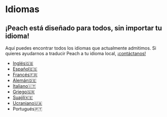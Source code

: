 # Idiomas
## ¡Peach está diseñado para todos, sin importar tu idioma!

Aquí puedes encontrar todos los idiomas que actualmente admitimos.
Si quieres ayudarnos a traducir Peach a tu idioma local, ¡[contáctanos!](mailto:hello@peachbitcoin.com)

<ul>
  <li><a href="/">Inglés🇬🇧</a></li>
  <li><a href="/es">Español🇪🇸</a></li>
  <li><a href="/fr">Francés🇫🇷</a></li>
  <li><a href="/de">Alemán🇩🇪</a></li>
  <li><a href="/it">Italiano🇮🇹</a></li>
  <li><a href="/el">Griego🇬🇷</a></li>
  <li><a href="/sw">Suajili🇰🇪</a></li>
  <li><a href="/uk">Ucraniano🇺🇦</a></li>
  <li><a href="/pt"></a>Portugués🇵🇹</li>
</ul>
